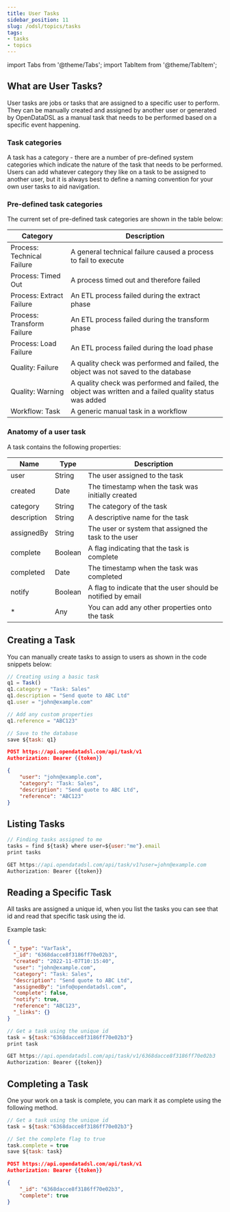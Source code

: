 ```yaml
---
title: User Tasks
sidebar_position: 11
slug: /odsl/topics/tasks
tags:
- tasks
- topics
---
```

import Tabs from '@theme/Tabs';
import TabItem from '@theme/TabItem';

## What are User Tasks?
User tasks are jobs or tasks that are assigned to a specific user to perform.
They can be manually created and assigned by another user or generated by OpenDataDSL as a manual task that needs to be performed based on a specific event happening.

### Task categories
A task has a category - there are a number of pre-defined system categories which indicate the nature of the task that needs to be performed.
Users can add whatever category they like on a task to be assigned to another user, but it is always best to define a naming convention for your own user tasks to aid navigation.

### Pre-defined task categories
The current set of pre-defined task categories are shown in the table below:

|Category|Description|
|-|-|
|Process: Technical Failure|A general technical failure caused a process to fail to execute|
|Process: Timed Out|A process timed out and therefore failed|
|Process: Extract Failure|An ETL process failed during the extract phase|
|Process: Transform Failure|An ETL process failed during the transform phase|
|Process: Load Failure|An ETL process failed during the load phase|
|Quality: Failure|A quality check was performed and failed, the object was not saved to the database|
|Quality: Warning|A quality check was performed and failed, the object was written and a failed quality status was added|
|Workflow: Task|A generic manual task in a workflow|

### Anatomy of a user task
A task contains the following properties:

|**Name**|**Type**|**Description**|
|-|-|-|
|user|String|The user assigned to the task|
|created|Date|The timestamp when the task was initially created|
|category|String|The category of the task|
|description|String|A descriptive name for the task|
|assignedBy|String|The user or system that assigned the task to the user|
|complete|Boolean|A flag indicating that the task is complete|
|completed|Date|The timestamp when the task was completed|
|notify|Boolean|A flag to indicate that the user should be notified by email|
|*|Any|You can add any other properties onto the task|

## Creating a Task
You can manually create tasks to assign to users as shown in the code snippets below:

<Tabs groupId="tool">
<TabItem value="odsl" label="OpenDataDSL" default>

```js
// Creating using a basic task
q1 = Task()
q1.category = "Task: Sales"
q1.description = "Send quote to ABC Ltd"
q1.user = "john@example.com"

// Add any custom properties
q1.reference = "ABC123"

// Save to the database
save ${task: q1}
```

</TabItem>
<TabItem value="rest" label="REST API">

```json
POST https://api.opendatadsl.com/api/task/v1
Authorization: Bearer {{token}}

{
    "user": "john@example.com",
    "category": "Task: Sales",
    "description": "Send quote to ABC Ltd",
    "reference": "ABC123"
}
```

</TabItem>
</Tabs>

## Listing Tasks

<Tabs groupId="tool">
<TabItem value="odsl" label="OpenDataDSL" default>

```js
// Finding tasks assigned to me
tasks = find ${task} where user=${user:"me"}.email
print tasks
```

</TabItem>
<TabItem value="rest" label="REST API">

```js
GET https://api.opendatadsl.com/api/task/v1?user=john@example.com
Authorization: Bearer {{token}}

```

</TabItem>
</Tabs>

## Reading a Specific Task
All tasks are assigned a unique id, when you list the tasks you can see that id and read that specific task using the id.

Example task:
```json
{
  "_type": "VarTask",
  "_id": "6368dacce8f3186ff70e02b3",
  "created": "2022-11-07T10:15:40",
  "user": "john@example.com",
  "category": "Task: Sales",
  "description": "Send quote to ABC Ltd",
  "assignedBy": "info@opendatadsl.com",
  "complete": false,
  "notify": true,
  "reference": "ABC123",
  "_links": {}
}
```

<Tabs groupId="tool">
<TabItem value="odsl" label="OpenDataDSL" default>

```js
// Get a task using the unique id
task = ${task:"6368dacce8f3186ff70e02b3"}
print task
```

</TabItem>
<TabItem value="rest" label="REST API">

```js
GET https://api.opendatadsl.com/api/task/v1/6368dacce8f3186ff70e02b3
Authorization: Bearer {{token}}

```

</TabItem>
</Tabs>


## Completing a Task
One your work on a task is complete, you can mark it as complete using the following method.

<Tabs groupId="tool">
<TabItem value="odsl" label="OpenDataDSL" default>

```js
// Get a task using the unique id
task = ${task:"6368dacce8f3186ff70e02b3"}

// Set the complete flag to true 
task.complete = true
save ${task: task}
```

</TabItem>
<TabItem value="rest" label="REST API">

```json
POST https://api.opendatadsl.com/api/task/v1
Authorization: Bearer {{token}}

{
    "_id": "6368dacce8f3186ff70e02b3",
    "complete": true
}
```

</TabItem>
</Tabs>
